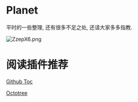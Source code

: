 # Planet

平时的一些整理, 还有很多不足之处, 还请大家多多指教.

![ZzepX6.png](https://s2.ax1x.com/2019/07/20/ZzepX6.png)









# 阅读插件推荐

[Github Toc](https://chrome.google.com/webstore/detail/github-toc/nalkpgbfaadkpckoadhlkihofnbhfhek/related)

[Octotree](https://chrome.google.com/webstore/detail/octotree/bkhaagjahfmjljalopjnoealnfndnagc?hl=en-US)
